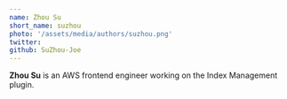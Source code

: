 ```yaml
---
name: Zhou Su
short_name: suzhou
photo: '/assets/media/authors/suzhou.png'
twitter:
github: SuZhou-Joe
---
```


**Zhou Su** is an AWS frontend engineer working on the Index Management plugin.